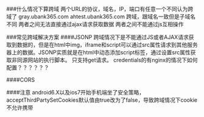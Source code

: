 ###什么情况下算跨域
两个URL的协议，域名，IP，端口有任意一个不同认为跨域了
gray.ubank365.com ahtest.ubank365.com 跨域，跟域名一致但是子域名不同
两者之间无法直接通过ajax请求获取数据
两者之间不能通过js互相操作

###常见跨域解决方案
####JSONP
跨域情况下是不能通过JS或者AJAX请求获取到数据的，但是在html中img，iframe和script可以通过src属性请求到其他服务器上的数据。JSONP实质就是在html中动态添加script标签，通过设置src属性获取非同源网站的执行脚本。
只支持get请求。
credentials的有nginx的情况下如何配置？？？？？？

####CORS



####注意
android6.X以及ios7开始手机端坐了安全策略，acceptThirdPartySetCookies默认值由true改为了false，导致跨域情况下cookie不允许携带



